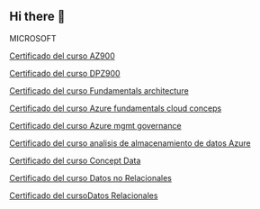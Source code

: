 ## Hi there 👋

MICROSOFT

[Certificado del curso AZ900](./courses_development/microsoft/Certificado_AZ900.pdf)

[Certificado del curso DPZ900](./courses_development/microsoft/DP_900.pdf)

[Certificado del curso Fundamentals architecture](./courses_development/Microsoft_azure_fundamentals_architecture_and_Services.pdf)

[Certificado del curso Azure fundamentals cloud conceps](./courses_development/microsoft/Microsoft_azure_fundamentals_cloud_concepts.pdf)

[Certificado del curso Azure mgmt governance](./courses_development/microsoft/Microsoft_Azure_mgmt_governance.pdf)

[Certificado del curso analisis de almacenamiento de datos Azure](./courses_development/microsoft/Microsoft_Learn_analisis_almacenamiento_datos_Azure.pdf)

[Certificado del curso Concept Data](./courses_development/microsoft/Microsoft_Learn_concept_Data.pdf)

[Certificado del curso Datos no Relacionales](./courses_development/microsoft/Microsoft_Learn_datos_no_Relacionales.pdf)

[Certificado del cursoDatos Relacionales](./courses_development/microsoft/Microsoft_Learn_datos_relacionales.pdf)





<!--
**Rolando-m/Rolando-m** is a ✨ _special_ ✨ repository because its `README.md` (this file) appears on your GitHub profile.

Here are some ideas to get you started:

- 🔭 I’m currently working on ...
- 🌱 I’m currently learning ...
- 👯 I’m looking to collaborate on ...
- 🤔 I’m looking for help with ...
- 💬 Ask me about ...
- 📫 How to reach me: ...
- 😄 Pronouns: ...
- ⚡ Fun fact: ...
-->
